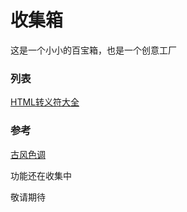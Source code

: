# 收集箱
这是一个小小的百宝箱，也是一个创意工厂

### 列表

[HTML转义符大全](https://lyrieek.github.io/api/html_code)

### 参考

[古风色调](https://lyrieek.github.io/color)

功能还在收集中

敬请期待
